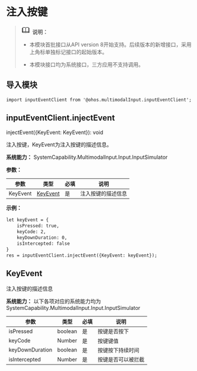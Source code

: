 # 注入按键


> ![icon-note.gif](public_sys-resources/icon-note.gif) **说明：**
>
> - 本模块首批接口从API version 8开始支持。后续版本的新增接口，采用上角标单独标记接口的起始版本。
>
> - 本模块接口均为系统接口，三方应用不支持调用。


## 导入模块


```
import inputEventClient from '@ohos.multimodalInput.inputEventClient';
```


## inputEventClient.injectEvent

injectEvent({KeyEvent: KeyEvent}): void

注入按键，KeyEvent为注入按键的描述信息。

**系统能力：** SystemCapability.MultimodalInput.Input.InputSimulator

**参数：**

| 参数 | 类型 | 必填 | 说明 |
| -------- | -------- | -------- | -------- |
| KeyEvent | [KeyEvent](#keyevent) | 是 | 注入按键的描述信息 |

**示例：**

```
let keyEvent = {
    isPressed: true,
    keyCode: 2,
    keyDownDuration: 0,
    isIntercepted: false
}
res = inputEventClient.injectEvent({KeyEvent: keyEvent});
```


## KeyEvent

注入按键的描述信息

**系统能力：** 以下各项对应的系统能力均为SystemCapability.MultimodalInput.Input.InputSimulator

| 参数 | 类型 | 必填 | 说明 |
| -------- | -------- | -------- | -------- |
| isPressed | boolean | 是 | 按键是否按下 |
| keyCode | Number | 是 | 按键键值 |
| keyDownDuration | boolean | 是 | 按键按下持续时间 |
| isIntercepted | Number | 是 | 按键是否可以被拦截 |
